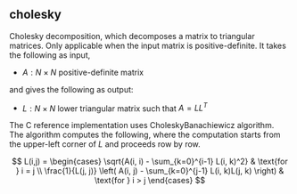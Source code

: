 ## cholesky

Cholesky decomposition, which decomposes a matrix to triangular matrices. Only applicable when the input matrix is positive-definite.
It takes the following as input,

- $A: N \times N$ positive-definite matrix

and gives the following as output:

- $L: N \times N$ lower triangular matrix such that $A = LL^T$

The C reference implementation uses CholeskyBanachiewicz algorithm. The algorithm computes the following, where the computation starts from the upper-left corner of $L$ and proceeds row by row.

$$
L(i,j) =
\begin{cases}
\sqrt{A(i, i) - \sum_{k=0}^{i-1} L(i, k)^2} & \text{for } i = j \\
\frac{1}{L(j, j)} \left( A(i, j) - \sum_{k=0}^{j-1} L(i, k)L(j, k) \right) & \text{for } i > j
\end{cases}
$$